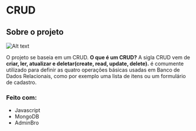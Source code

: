 # CRUD

<!-- ABOUT THE PROJECT -->
## Sobre o projeto
![Alt text](https://imgur.com/a/dVELdzC/path/to/img.jpg "Optional title")

O projeto se baseia em um CRUD.
**O que é um CRUD?**
A sigla CRUD vem de **criar, ler, atualizar e deletar(create, read, update, delete).**
é comumente utilizado para definir as quatro operações básicas usadas em Banco de Dados Relacionais, como por exemplo uma lista de itens ou um formulário de cadastro.

### Feito com:

* []() Javascript
* []() MongoDB
* []() AdminBro

